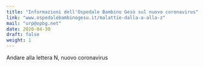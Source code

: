 ```yaml
---
title: "Informazioni dell'Ospedale Bambino Gesù sul nuovo coronavirus"
link: "www.ospedalebambinogesu.it/malattie-dalla-a-alla-z"
mail: "urp@opbg.net"
date: 2020-04-30
draft: false
weight: 1
---
```


Andare alla lettera N, nuovo coronavirus